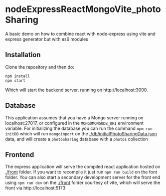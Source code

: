 # nodeExpressReactMongoVite_photoSharing
A basic demo on how to combine react with node-express using vite and express generator but with es6 modules


## Installation


Clone the repository and then do:

```
npm install
npm start
```
Which will start the backend server, running on http://localhost:3000. 


## Database

This application assumes that you have a Mongo server running on localhost:27017, or configured in the `MONGOMONGODB_URI` environment variable. For initializing the database you can run the command `npm run initDB` which will run `mongoimport` on the [./db/initialPhotoSharingData.json](./db/initialPhotoSharingData.json) data, and will create a `photoSharing` database with a `photos` collection


## Frontend

The express application will serve the compiled react application hosted on [./front](./front) folder. If you want to recompile it just run `npm run build` on the font folder. You can also start a secondary development server for the front end using `npm run dev` on the [./front](./front)  folder courtesy of vite, which will serve the front via http://localhost:5173


